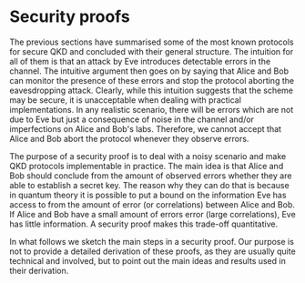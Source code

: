 # Security proofs

The previous sections have summarised some of the most known
protocols for secure QKD and concluded with their general structure. The intuition for all of them is that
an attack by Eve introduces detectable errors in the channel. 
The intuitive argument then goes on by saying that Alice and Bob can monitor the
presence of these errors and stop the protocol aborting the
eavesdropping attack. Clearly, while this intuition suggests that
the scheme may be secure, it is unacceptable when dealing with
practical implementations. In any realistic scenario, there will
be errors which are not due to Eve but just a consequence of noise
in the channel and/or imperfections on Alice and Bob's labs.
Therefore, we cannot accept that Alice and Bob abort the protocol
whenever they observe errors.

The purpose of a security proof is to deal with a noisy scenario
and make QKD protocols implementable in practice. The main idea is
that Alice and Bob should conclude from the amount of observed
errors whether they are able to establish a secret key. The reason
why they can do that is because in quantum theory it is
possible to put a bound on the information Eve has access to from
the amount of error (or correlations) between Alice and Bob. If
Alice and Bob have a small amount of errors error (large correlations), Eve has little
information. A security proof makes this trade-off quantitative.

In what follows we sketch the main steps in a
security proof. Our purpose is not to provide a detailed
derivation of these proofs, as they are usually quite technical
and involved, but to point out the main ideas and results used in
their derivation.



